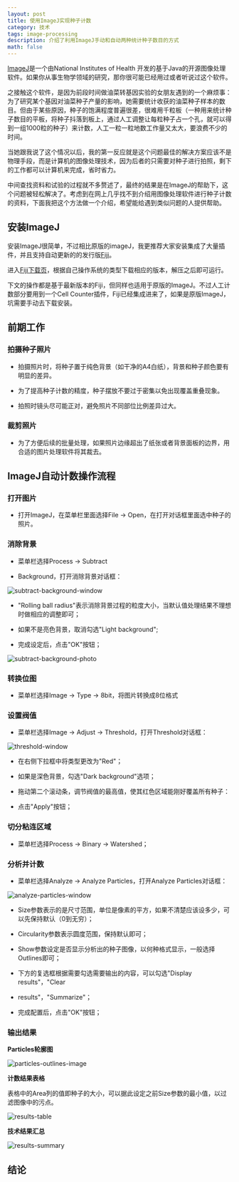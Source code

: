 ```yaml
---
layout: post
title: 使用ImageJ实现种子计数
category: 技术
tags: image-processing
description: 介绍了利用ImageJ手动和自动两种统计种子数目的方式
math: false
---
```


[ImageJ](https://imagej.nih.gov/ij/)是一个由National Institutes of Health
开发的基于Java的开源图像处理软件。如果你从事生物学领域的研究，那你很可能已经用过或者听说过这个软件。

之接触这个软件，是因为前段时间做油菜转基因实验的女朋友遇到的一个麻烦事：为了研究某个基因对油菜种子产量的影响，她需要统计收获的油菜种子样本的数目。但由于某些原因，种子的饱满程度普遍很差，很难用千粒板（一种用来统计种子数目的平板，将种子抖落到板上，通过人工调整让每粒种子占一个孔，就可以得到一组1000粒的种子）来计数，人工一粒一粒地数工作量又太大，要浪费不少的时间。

当她跟我说了这个情况以后，我的第一反应就是这个问题最佳的解决方案应该不是物理手段，而是计算机的图像处理技术，因为后者的只需要对种子进行拍照，剩下的工作都可以计算机来完成，省时省力。

中间查找资料和试验的过程就不多赘述了，最终的结果是在ImageJ的帮助下，这个问题被轻松解决了。考虑到在网上几乎找不到介绍用图像处理软件进行种子计数的资料，下面我把这个方法做一个介绍，希望能给遇到类似问题的人提供帮助。

<!-- more -->

## 安装ImageJ

安装ImageJ很简单，不过相比原版的imageJ，我更推荐大家安装集成了大量插件，并且支持自动更新的的发行版[Fiji](http://fiji.sc/)。

进入[Fiji下载页](http://fiji.sc/#download)，根据自己操作系统的类型下载相应的版本，解压之后即可运行。

下文的操作都是基于最新版本的Fiji，但同样也适用于原版的ImageJ。不过人工计数部分要用到一个Cell
Counter插件，Fiji已经集成进来了，如果是原版ImageJ，坑需要手动去下载安装。

## 前期工作

### 拍摄种子照片

* 拍摄照片时，将种子置于纯色背景（如干净的A4白纸），背景和种子颜色要有明显的差异。

* 为了提高种子计数的精度，种子摆放不要过于密集以免出现覆盖重叠现象。

* 拍照时镜头尽可能正对，避免照片不同部位比例差异过大。

### 裁剪照片

* 为了方便后续的批量处理，如果照片边缘超出了纸张或者背景面板的边界，用合适的图片处理软件将其裁去。

## ImageJ自动计数操作流程

### 打开图片

* 打开ImageJ，在菜单栏里面选择File -> Open，在打开对话框里面选中种子的照片。

### 消除背景

* 菜单栏选择Process -> Subtract

* Background，打开消除背景对话框：

![subtract-background-window]()

* "Rolling ball radius"表示消除背景过程的粒度大小，当默认值处理结果不理想时做相应的调整即可；

* 如果不是亮色背景，取消勾选"Light background";

* 完成设定后，点击"OK"按钮；

![subtract-background-photo]()

### 转换位图

* 菜单栏选择Image -> Type -> 8bit，将图片转换成8位格式

### 设置阀值

* 菜单栏选择Image -> Adjust -> Threshold，打开Threshold对话框：

![threshold-window]()

* 在右侧下拉框中将类型更改为"Red"；

* 如果是深色背景，勾选"Dark background"选项；

* 拖动第二个滚动条，调节阀值的最高值，使其红色区域能刚好覆盖所有种子：

* 点击"Apply"按钮；

### 切分粘连区域

* 菜单栏选择Process -> Binary -> Watershed；

### 分析并计数

* 菜单栏选择Analyze -> Analyze Particles，打开Analyze Particles对话框：

![analyze-particles-window]()

* Size参数表示的是尺寸范围，单位是像素的平方，如果不清楚应该设多少，可以先保持默认（0到无穷）；

* Circularity参数表示圆度范围，保持默认即可；

* Show参数设定是否显示分析出的种子图像，以何种格式显示，一般选择Outlines即可；

* 下方的复选框根据需要勾选需要输出的内容，可以勾选"Display results"，"Clear

* results"，"Summarize"；

* 完成配置后，点击"OK"按钮；

### 输出结果

**Particles轮廓图**

![particles-outlines-image](/res/img/2016-06-25-count-seeds-using-imagej/particles-outlines-image.png)

**计数结果表格**

表格中的Area列的值即种子的大小，可以据此设定之前Size参数的最小值，以过滤图像中的污点。

![results-table](/res/img/2016-06-25-count-seeds-using-imagej/results-table.png)

**技术结果汇总**

![results-summary](/res/img/2016-06-25-count-seeds-using-imagej/results-summary.png)

## 结论
